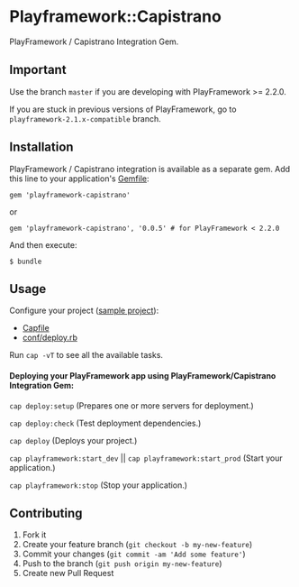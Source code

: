 # Playframework::Capistrano

PlayFramework / Capistrano Integration Gem.

## Important

Use the branch `master` if you are developing with PlayFramework >= 2.2.0.

If you are stuck in previous versions of PlayFramework, go to `playframework-2.1.x-compatible` branch.

## Installation

PlayFramework / Capistrano integration is available as a separate gem. Add this line to your application's [Gemfile](https://github.com/tomasmuller/playframework-neo4j-template/blob/master/Gemfile):

    gem 'playframework-capistrano'

or

    gem 'playframework-capistrano', '0.0.5' # for PlayFramework < 2.2.0

And then execute:

    $ bundle

## Usage

Configure your project ([sample project](https://github.com/tomasmuller/playframework-neo4j-template)):
- [Capfile](https://github.com/tomasmuller/playframework-neo4j-template/blob/master/Capfile)
- [conf/deploy.rb](https://github.com/tomasmuller/playframework-neo4j-template/blob/master/conf/deploy.rb)

Run `cap -vT` to see all the available tasks.

#### Deploying your PlayFramework app using PlayFramework/Capistrano Integration Gem:

`cap deploy:setup` (Prepares one or more servers for deployment.)

`cap deploy:check` (Test deployment dependencies.)

`cap deploy` (Deploys your project.)

`cap playframework:start_dev` || `cap playframework:start_prod` (Start your application.)

`cap playframework:stop`  (Stop your application.)

## Contributing

1. Fork it
2. Create your feature branch (`git checkout -b my-new-feature`)
3. Commit your changes (`git commit -am 'Add some feature'`)
4. Push to the branch (`git push origin my-new-feature`)
5. Create new Pull Request
